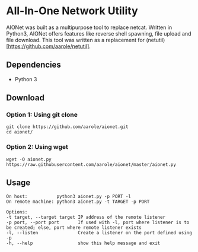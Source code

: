 # All-In-One Network Utility
AIONet was built as a multipurpose tool to replace netcat. Written in Python3, AIONet offers features like reverse shell spawning, file upload and file download.
This tool was written as a replacement for (netutil)[https://github.com/aarole/netutil].

## Dependencies
* Python 3

## Download
### Option 1: Using git clone
```
git clone https://github.com/aarole/aionet.git
cd aionet/
```

### Option 2: Using wget
```
wget -O aionet.py https://raw.githubusercontent.com/aarole/aionet/master/aionet.py
```

## Usage
```
On host:           python3 aionet.py -p PORT -l
On remote machine: python3 aionet.py -t TARGET -p PORT

Options:
-t target, --target target IP address of the remote listener
-p port, --port port       If used with -l, port where listener is to be created; else, port where remote listener exists
-l, --listen               Create a listener on the port defined using -p
-h, --help                 show this help message and exit
```